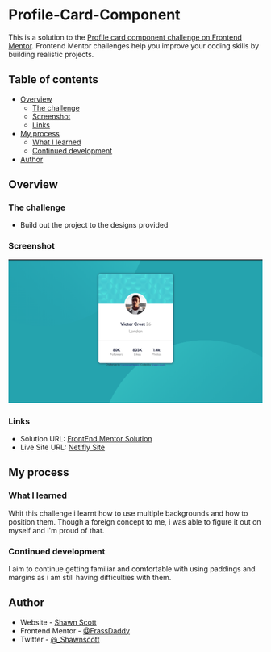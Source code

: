 # Profile-Card-Component
This is a solution to the [Profile card component challenge on Frontend Mentor](https://www.frontendmentor.io/challenges/profile-card-component-cfArpWshJ). Frontend Mentor challenges help you improve your coding skills by building realistic projects. 


## Table of contents

- [Overview](#overview)
  - [The challenge](#the-challenge)
  - [Screenshot](#screenshot)
  - [Links](#links)
- [My process](#my-process)
  - [What I learned](#what-i-learned)
  - [Continued development](#continued-development)
- [Author](#author)




## Overview

### The challenge

- Build out the project to the designs provided

### Screenshot

![](./ScreenShot-ProfileCard.png)


### Links

- Solution URL: [FrontEnd Mentor Solution](https://www.frontendmentor.io/solutions/profile-card-component--2uCRT3su#comment-614ec2b8e3288a55be9de29f)
- Live Site URL: [Netifly Site](https://xenodochial-allen-e101b8.netlify.app)

## My process

### What I learned

Whit this challenge i learnt how to use multiple backgrounds and how to position them. Though a foreign concept to me, i was able to figure it out on myself and i'm proud of that.


### Continued development

I aim to continue getting familiar and comfortable with using paddings and margins as i am still having difficulties with them.

## Author

- Website - [Shawn Scott](https://www.your-site.com)
- Frontend Mentor - [@FrassDaddy](https://www.frontendmentor.io/profile/FrassDaddy)
- Twitter - [@_Shawnscott](https://twitter.com/_Shawnscott)


